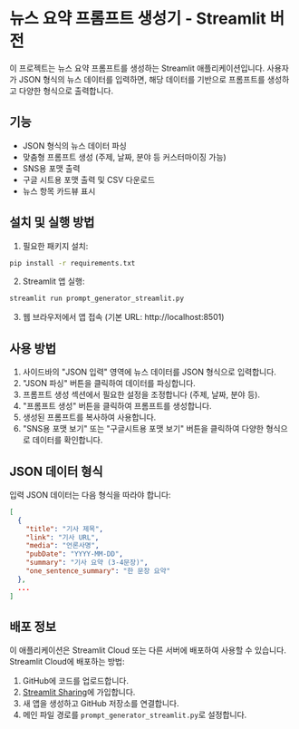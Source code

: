 # 뉴스 요약 프롬프트 생성기 - Streamlit 버전

이 프로젝트는 뉴스 요약 프롬프트를 생성하는 Streamlit 애플리케이션입니다. 사용자가 JSON 형식의 뉴스 데이터를 입력하면, 해당 데이터를 기반으로 프롬프트를 생성하고 다양한 형식으로 출력합니다.

## 기능

- JSON 형식의 뉴스 데이터 파싱
- 맞춤형 프롬프트 생성 (주제, 날짜, 분야 등 커스터마이징 가능)
- SNS용 포맷 출력
- 구글 시트용 포맷 출력 및 CSV 다운로드
- 뉴스 항목 카드뷰 표시

## 설치 및 실행 방법

1. 필요한 패키지 설치:

```bash
pip install -r requirements.txt
```

2. Streamlit 앱 실행:

```bash
streamlit run prompt_generator_streamlit.py
```

3. 웹 브라우저에서 앱 접속 (기본 URL: http://localhost:8501)

## 사용 방법

1. 사이드바의 "JSON 입력" 영역에 뉴스 데이터를 JSON 형식으로 입력합니다.
2. "JSON 파싱" 버튼을 클릭하여 데이터를 파싱합니다.
3. 프롬프트 생성 섹션에서 필요한 설정을 조정합니다 (주제, 날짜, 분야 등).
4. "프롬프트 생성" 버튼을 클릭하여 프롬프트를 생성합니다.
5. 생성된 프롬프트를 복사하여 사용합니다.
6. "SNS용 포맷 보기" 또는 "구글시트용 포맷 보기" 버튼을 클릭하여 다양한 형식으로 데이터를 확인합니다.

## JSON 데이터 형식

입력 JSON 데이터는 다음 형식을 따라야 합니다:

```json
[
  {
    "title": "기사 제목",
    "link": "기사 URL",
    "media": "언론사명",
    "pubDate": "YYYY-MM-DD",
    "summary": "기사 요약 (3-4문장)",
    "one_sentence_summary": "한 문장 요약"
  },
  ...
]
```

## 배포 정보

이 애플리케이션은 Streamlit Cloud 또는 다른 서버에 배포하여 사용할 수 있습니다. Streamlit Cloud에 배포하는 방법:

1. GitHub에 코드를 업로드합니다.
2. [Streamlit Sharing](https://streamlit.io/sharing)에 가입합니다.
3. 새 앱을 생성하고 GitHub 저장소를 연결합니다.
4. 메인 파일 경로를 `prompt_generator_streamlit.py`로 설정합니다. 